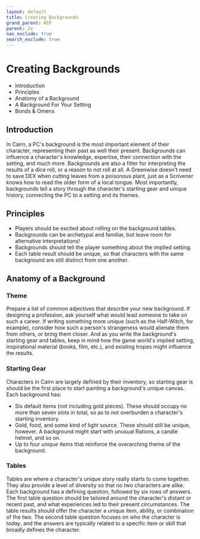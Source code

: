 ```yaml
---
layout: default
title: Creating Backgrounds
grand_parent: WIP
parent: 2e
nav_exclude: true
search_exclude: true
---
```


# Creating Backgrounds

- Introduction
- Principles
- Anatomy of a Background
- A Background For Your Setting
- Bonds & Omens

## Introduction

In Cairn, a PC's background is the most important element of their character, representing their past as well their present. Backgrounds can influence a character's knowledge, expertise, their connection with the setting, and much more. Backgrounds are also a filter for interpreting the results of a dice roll, or a reason to not roll at all. A Greenwise doesn't need to save DEX when cutting leaves from a poisonous plant, just as a Scrivener knows how to read the older form of a local tongue. Most importantly, backgrounds tell a story through the character's starting gear and unique history, connecting the PC to a setting and its themes.

## Principles

- Players should be excited about rolling on the background tables.
- Backgrounds can be archetypal and familiar, but leave room for alternative interpretations!
- Backgrounds should tell the player something about the implied setting.
- Each table result should be unique, so that characters with the same background are still distinct from one another.

## Anatomy of a Background

### Theme

Prepare a list of common adjectives that describe your new background. If designing a profession, ask yourself what would lead someone to take on such a career. If writing something more unique (such as the Half-Witch, for example), consider how such a person's strangeness would alienate them from others, or bring them closer. And as you write the background's starting gear and tables, keep in mind how the game world's implied setting, inspirational material (books, film, etc.), and existing tropes might influence the results.

### Starting Gear

Characters in Cairn are largely defined by their inventory, so starting gear is should be the first place to start painting a background's unique canvas. Each background has:
- Six default items (not including gold pieces). These should occupy no more than seven slots in total, so as to not overburden a character's starting inventory.
- Gold, food, and some kind of light source. These should still be unique, however. A background might start with unusual Rations, a candle helmet, and so on. 
- Up to four _unique_ items that reinforce the overarching theme of the background. 

### Tables

Tables are where a character's unique story really starts to come together. They also provide a level of diversity so that no two characters are alike. Each background has a defining question, followed by six rows of answers. The first table question should be tailored around the character's distant or recent past, and what experiences led to their present circumstances. The table results should offer the character a unique item, ability, or combination of the two. The second table question focuses on who the character is _today_, and the answers are typically related to a specific item or skill that broadly defines the character.